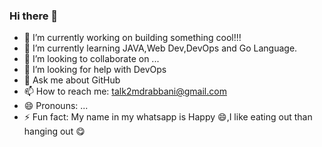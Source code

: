 ### Hi there 👋

<!--
**rabbanimdrb/rabbanimdrb** is a ✨ _special_ ✨ repository because its `README.md` (this file) appears on your GitHub profile.

Here are some ideas to get you started:-->

- 🔭 I’m currently working on building something cool!!!
- 🌱 I’m currently learning JAVA,Web Dev,DevOps and Go Language.
- 👯 I’m looking to collaborate on ...
- 🤔 I’m looking for help with DevOps
- 💬 Ask me about GitHub
- 📫 How to reach me: talk2mdrabbani@gmail.com
- 😄 Pronouns: ...
- ⚡ Fun fact: My name in my whatsapp is Happy :smile:,I like eating out than hanging out :yum:

